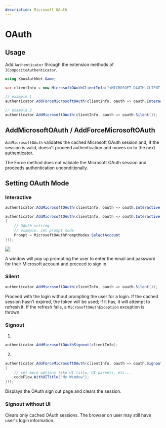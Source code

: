 ```yaml
---
description: Microsoft OAuth
---
```


# OAuth

## Usage

Add `Authenticator` through the extension methods of `ICompositeAuthenticator`.

```csharp
using XboxAuthNet.Game;

var clientInfo = new MicrosoftOAuthClientInfo("<MICROSOFT_OAUTH_CLIENT_ID>", "<MICROSOFT_OAUTH_SCOPES>");

// example 1
authenticator.AddForceMicrosoftOAuth(clientInfo, oauth => oauth.Interactive());

// example 2
authenticator.AddMicrosoftOAuth(clientInfo, oauth => oauth.Silent());
```

## AddMicrosoftOAuth / AddForceMicrosoftOAuth

`AddMicrosoftOAuth` validates the cached Microsoft OAuth session and, if the session is valid, doesn't proceed authentication and moves on to the next authenticator.

The Force method does not validate the Microsoft OAuth session and proceeds authentication unconditionally.

## Setting OAuth Mode

### Interactive

```csharp
authenticator.AddMicrosoftOAuth(clientInfo, oauth => oauth.Interactive());
```

```csharp
authenticator.AddMicrosoftOAuth(clientInfo, oauth => oauth.Interactive(new MicrosoftOAuthParameters
{
    // OAuth setting
    // example: set prompt mode
    Prompt = MicrosoftOAuthPromptModes.SelectAccount
}));
```

![](https://user-images.githubusercontent.com/17783561/154854388-38c473f1-7860-4a47-bdbe-622de37eef8b.png)

A window will pop up prompting the user to enter the email and password for their Microsoft account and proceed to sign in.

### Silent

```csharp
authenticator.AddMicrosoftOAuth(clientInfo, oauth => oauth.Silent());
```

Proceed with the login without prompting the user for a login. If the cached session hasn't expired, the token will be used; if it has, it will attempt to refresh it. If the refresh fails, a `MicrosoftOAuthException` exception is thrown.

### Signout

1.

```csharp
authenticator.AddMicrosoftOAuthSignout(clientInfo);
```

2.

```csharp
authenticator.AddForceMicrosoftOAuth(clientInfo, oauth => oauth.Signout(codeFlow =>
{
    // set more options like UI title, UI parents, etc... 
    codeFlow.WithUITitle("My Window");
}));
```

Displays the OAuth sign out page and clears the session.

### Signout without UI

Clears only cached OAuth sessions. The browser on user may still have user's login information.
